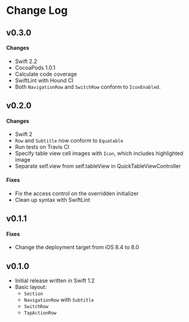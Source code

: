 # Change Log

## v0.3.0

#### Changes

* Swift 2.2
* CocoaPods 1.0.1
* Calculate code coverage
* SwiftLint with Hound CI
* Both `NavigationRow` and `SwitchRow` conform to `IconEnabled`.

## v0.2.0

#### Changes

* Swift 2
* `Row` and `Subtitle` now conform to `Equatable`
* Run tests on Travis CI
* Specify table view cell images with `Icon`, which includes highlighted image
* Separate self.view from self.tableView in QuickTableViewController

#### Fixes

* Fix the access control on the overridden initializer
* Clean up syntax with SwiftLint

## v0.1.1

#### Fixes

* Change the deployment target from iOS 8.4 to 8.0

## v0.1.0

* Initial release written in Swift 1.2
* Basic layout:
  * `Section`
  * `NavigationRow` with `Subtitle`
  * `SwitchRow`
  * `TapActionRow`
